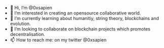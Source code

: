 - 👋 Hi, I’m @0xsapien
- 👀 I’m interested in creating an opensource collaborative world.
- 🌱 I’m currently learning about humanitiy, string theory, blockchains and evolution.
- 💞️ I’m looking to collaborate on blockchain projects which promotes decentralisation.
- 📫 How to reach me: on my twitter @0xsapien

<!---
0xsapien/0xsapien is a ✨ special ✨ repository because its `README.md` (this file) appears on your GitHub profile.
You can click the Preview link to take a look at your changes.
--->
